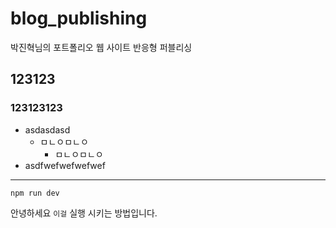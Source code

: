 # blog_publishing

박진혁님의 포트폴리오 웹 사이트 반응형 퍼블리싱

## 123123

### 123123123

- asdasdasd
  - ㅁㄴㅇㅁㄴㅇ
    - ㅁㄴㅇㅁㄴㅇ
- asdfwefwefwefwef

---

```
npm run dev
```

안녕하세요 `이걸` 실행 시키는 방법입니다.
